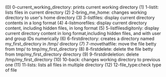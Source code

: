 (0) 0-current_working_directory: prints current working directory
(1) 1-listit: lists files in current directory
(2) 2-bring_me_home: changes working directory to user's home directory
(3) 3-listfiles: display current directory contents in a long format
(4) 4-listmorefiles: display current directory content, including hidden files, in long format
(5) 5-listfilesdigitonly: display current directory content in long format,including hidden files, and with user and group IDs numerically
(6) 6-firstdirectory: creates a directory named my_first_directory in /tmp/ directory
(7) 7-movethatfile: move the file betty from tmp/ to tmp/my_first_directory
(8) 8-firstdelete: delete the file betty from tmp/my_first_directory directory
(9) 9-firstdirdeletion: delete /tmp/my_first_directory
(10) 10-back: changes working directory to previous one
(11) 11-lists: lists all files in multiple directory
(12) 12-file_type:check type of file
